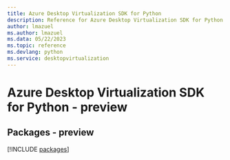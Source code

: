 ```yaml
---
title: Azure Desktop Virtualization SDK for Python
description: Reference for Azure Desktop Virtualization SDK for Python
author: lmazuel
ms.author: lmazuel
ms.data: 05/22/2023
ms.topic: reference
ms.devlang: python
ms.service: desktopvirtualization
---
```

# Azure Desktop Virtualization SDK for Python - preview
## Packages - preview
[!INCLUDE [packages](desktop-virtualization-index.md)]